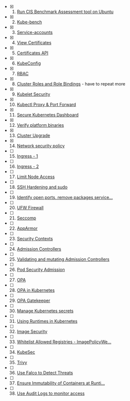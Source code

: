 - [x] 01. [Run CIS Benchmark Assessment tool on Ubuntu](https://learn.kodekloud.com/user/courses/certified-kubernetes-security-specialist-cks/module/eac6dac8-4481-4138-96ef-a2135f20e05e/lesson/1f579418-522f-4c04-81f8-4b8ae7f6a2dc)
- [x] 02. [Kube-bench](https://learn.kodekloud.com/user/courses/certified-kubernetes-security-specialist-cks/module/eac6dac8-4481-4138-96ef-a2135f20e05e/lesson/c370c677-ee22-4fd3-902b-99a0e58a0e00)
- [x] 03. [Service-accounts](https://learn.kodekloud.com/user/courses/certified-kubernetes-security-specialist-cks/module/eac6dac8-4481-4138-96ef-a2135f20e05e/lesson/91ec7013-793b-4d2b-af05-0c0b01fc81c9)
- [x] 04. [View Certificates](https://learn.kodekloud.com/user/courses/certified-kubernetes-security-specialist-cks/module/eac6dac8-4481-4138-96ef-a2135f20e05e/lesson/2b2e2173-8bdf-4632-88b6-7f7441b50b52)
- [x] 05. [Certificates API](https://learn.kodekloud.com/user/courses/certified-kubernetes-security-specialist-cks/module/eac6dac8-4481-4138-96ef-a2135f20e05e/lesson/f1351e20-2750-4c06-9a4b-814169928fa1)
- [x] 06. [KubeConfig](https://learn.kodekloud.com/user/courses/certified-kubernetes-security-specialist-cks/module/eac6dac8-4481-4138-96ef-a2135f20e05e/lesson/1166d810-3163-4003-8d54-0f66f5b253f2)
- [x] 07. [RBAC](https://learn.kodekloud.com/user/courses/certified-kubernetes-security-specialist-cks/module/eac6dac8-4481-4138-96ef-a2135f20e05e/lesson/3a9a1cb3-c889-472b-9fc2-48bff380c595)
- [x] 08. [Cluster Roles and Role Bindings](https://learn.kodekloud.com/user/courses/certified-kubernetes-security-specialist-cks/module/eac6dac8-4481-4138-96ef-a2135f20e05e/lesson/1fe8dad2-d540-4669-a0fc-4cb22f1b8abc) - have to repeat more
- [x] 09. [Kubelet Security](https://learn.kodekloud.com/user/courses/certified-kubernetes-security-specialist-cks/module/eac6dac8-4481-4138-96ef-a2135f20e05e/lesson/3d54f860-f552-48a2-8ac2-886bacd00893)
- [x] 10. [Kubectl Proxy & Port Forward](https://learn.kodekloud.com/user/courses/certified-kubernetes-security-specialist-cks/module/eac6dac8-4481-4138-96ef-a2135f20e05e/lesson/e572aaf4-1736-4865-9dd1-b2e46aaaca04)
- [x] 11. [Secure Kubernetes Dashboard](https://learn.kodekloud.com/user/courses/certified-kubernetes-security-specialist-cks/module/eac6dac8-4481-4138-96ef-a2135f20e05e/lesson/11b097bc-b8e2-4fbe-bd08-badeeaa5e8bc)
- [x] 12. [Verify platform binaries](https://learn.kodekloud.com/user/courses/certified-kubernetes-security-specialist-cks/module/eac6dac8-4481-4138-96ef-a2135f20e05e/lesson/65d51a5d-42ab-4594-9ef0-2603ba1d5ffe)
- [x] 13. [Cluster Upgrade](https://learn.kodekloud.com/user/courses/certified-kubernetes-security-specialist-cks/module/eac6dac8-4481-4138-96ef-a2135f20e05e/lesson/f797f920-c9d5-420c-b2b4-3c8904f42b47)
- [x] 14. [Network security policy](https://learn.kodekloud.com/user/courses/certified-kubernetes-security-specialist-cks/module/eac6dac8-4481-4138-96ef-a2135f20e05e/lesson/ef4c8e94-d23b-49e4-83ec-ac284382f1fd)
- [ ] 15. [Ingress - 1](https://learn.kodekloud.com/user/courses/certified-kubernetes-security-specialist-cks/module/eac6dac8-4481-4138-96ef-a2135f20e05e/lesson/16ce4e36-5771-4bd4-b94d-a7841f8865ac)
- [ ] 16. [Ingress - 2](https://learn.kodekloud.com/user/courses/certified-kubernetes-security-specialist-cks/module/eac6dac8-4481-4138-96ef-a2135f20e05e/lesson/0a5300ff-2030-4ceb-a5ea-26ac91d5946a)
- [ ] 17. [Limit Node Access](https://learn.kodekloud.com/user/courses/certified-kubernetes-security-specialist-cks/module/d67be5ee-871d-4435-a187-382610cb6a1f/lesson/20f66309-b41b-4f2c-8340-bfac0aed24f6)
- [ ] 18. [SSH Hardening and sudo](https://learn.kodekloud.com/user/courses/certified-kubernetes-security-specialist-cks/module/d67be5ee-871d-4435-a187-382610cb6a1f/lesson/a4f40d83-225d-40b2-a6e2-90f3f70a72a0)
- [ ] 19. [Identify open ports, remove packages service...](https://learn.kodekloud.com/user/courses/certified-kubernetes-security-specialist-cks/module/d67be5ee-871d-4435-a187-382610cb6a1f/lesson/4be6aacf-94b3-44da-8b02-e57bbf1e7f41)
- [ ] 20. [UFW Firewall](https://learn.kodekloud.com/user/courses/certified-kubernetes-security-specialist-cks/module/d67be5ee-871d-4435-a187-382610cb6a1f/lesson/22eb9c61-27bc-4c84-a5fd-5672cac031de)
- [ ] 21. [Seccomp](https://learn.kodekloud.com/user/courses/certified-kubernetes-security-specialist-cks/module/d67be5ee-871d-4435-a187-382610cb6a1f/lesson/c6466fea-8065-407e-8971-b3e857d2227c)
- [ ] 22. [AppArmor](https://learn.kodekloud.com/user/courses/certified-kubernetes-security-specialist-cks/module/d67be5ee-871d-4435-a187-382610cb6a1f/lesson/058cc5f9-4239-44ec-8021-e9201d4edc2b)
- [ ] 23. [Security Contexts](https://learn.kodekloud.com/user/courses/certified-kubernetes-security-specialist-cks/module/7431dd03-f5c2-4ebb-b94a-2d35615bbd8c/lesson/62cc10fa-4d66-40be-87d6-5002112f4a54)
- [ ] 24. [Admission Controllers](https://learn.kodekloud.com/user/courses/certified-kubernetes-security-specialist-cks/module/7431dd03-f5c2-4ebb-b94a-2d35615bbd8c/lesson/07a89281-4a2c-4cf1-a6ce-db287457cf05)
- [ ] 25. [Validating and mutating Admission Controllers](https://learn.kodekloud.com/user/courses/certified-kubernetes-security-specialist-cks/module/7431dd03-f5c2-4ebb-b94a-2d35615bbd8c/lesson/65fb07e4-26e5-47c8-a1c2-115b9d934385)
- [ ] 26. [Pod Security Admission](https://learn.kodekloud.com/user/courses/certified-kubernetes-security-specialist-cks/module/7431dd03-f5c2-4ebb-b94a-2d35615bbd8c/lesson/950cbe12-3b93-4d12-b81d-fa223fda476e)
- [ ] 27. [OPA](https://learn.kodekloud.com/user/courses/certified-kubernetes-security-specialist-cks/module/7431dd03-f5c2-4ebb-b94a-2d35615bbd8c/lesson/eecb8373-8a36-4008-871e-afd5dbf59b23)
- [ ] 28. [OPA in Kubernetes](https://learn.kodekloud.com/user/courses/certified-kubernetes-security-specialist-cks/module/7431dd03-f5c2-4ebb-b94a-2d35615bbd8c/lesson/13a2b63a-24ac-4430-bc1f-42e03006412a)
- [ ] 29. [OPA Gatekeeper](https://learn.kodekloud.com/user/courses/certified-kubernetes-security-specialist-cks/module/7431dd03-f5c2-4ebb-b94a-2d35615bbd8c/lesson/bc3597d6-6c1a-4cf4-8252-d899492a176e)
- [ ] 30. [Manage Kubernetes secrets](https://learn.kodekloud.com/user/courses/certified-kubernetes-security-specialist-cks/module/7431dd03-f5c2-4ebb-b94a-2d35615bbd8c/lesson/0f29d43a-a993-41fb-b58d-5c99f56c356a)
- [ ] 31. [Using Runtimes in Kubernetes](https://learn.kodekloud.com/user/courses/certified-kubernetes-security-specialist-cks/module/7431dd03-f5c2-4ebb-b94a-2d35615bbd8c/lesson/00d9d823-77cb-43cb-9229-ad9faea41282)
- [ ] 32. [Image Security](https://learn.kodekloud.com/user/courses/certified-kubernetes-security-specialist-cks/module/e4511664-185f-4204-9aa2-b4250cbadf84/lesson/371155ba-3296-4fa9-8909-0bb98679c6ec)
- [ ] 33. [Whitelist Allowed Registries - ImagePolicyWe...](https://learn.kodekloud.com/user/courses/certified-kubernetes-security-specialist-cks/module/e4511664-185f-4204-9aa2-b4250cbadf84/lesson/4046f239-4ef2-431c-affc-9f27032a3b28)
- [ ] 34. [KubeSec](https://learn.kodekloud.com/user/courses/certified-kubernetes-security-specialist-cks/module/e4511664-185f-4204-9aa2-b4250cbadf84/lesson/11566885-cd7c-468d-a321-5d9d6fed5f46)
- [ ] 35. [Trivy](https://learn.kodekloud.com/user/courses/certified-kubernetes-security-specialist-cks/module/e4511664-185f-4204-9aa2-b4250cbadf84/lesson/43e9d2a7-8f3a-447d-ba9e-586ab14d165b)
- [ ] 36. [Use Falco to Detect Threats](https://learn.kodekloud.com/user/courses/certified-kubernetes-security-specialist-cks/module/c0d849e1-54be-4d78-8936-6ce49434b88d/lesson/a17a72ac-3fa6-420f-b58d-3740a1ffe114)
- [ ] 37. [Ensure Immutability of Containers at Runti...](https://learn.kodekloud.com/user/courses/certified-kubernetes-security-specialist-cks/module/c0d849e1-54be-4d78-8936-6ce49434b88d/lesson/71a86fa2-0c82-4bd5-a5f1-bba594c39290)
- [ ] 38. [Use Audit Logs to monitor access](https://learn.kodekloud.com/user/courses/certified-kubernetes-security-specialist-cks/module/c0d849e1-54be-4d78-8936-6ce49434b88d/lesson/b1d71742-71c2-48d8-850b-d0e5625c990e)


